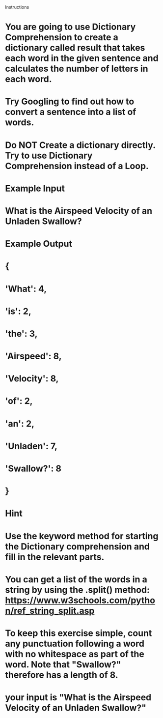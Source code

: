  Instructions
# You are going to use Dictionary Comprehension to create a dictionary called result that takes each word in the given sentence and calculates the number of letters in each word.

# Try Googling to find out how to convert a sentence into a list of words.

# Do NOT Create a dictionary directly. Try to use Dictionary Comprehension instead of a Loop.

# Example Input
# What is the Airspeed Velocity of an Unladen Swallow?
# Example Output
# {
# 'What': 4, 
# 'is': 2, 
# 'the': 3, 
# 'Airspeed': 8, 
# 'Velocity': 8, 
# 'of': 2, 
# 'an': 2, 
# 'Unladen': 7, 
# 'Swallow?': 8
# }
# Hint
# Use the keyword method for starting the Dictionary comprehension and fill in the relevant parts.

# You can get a list of the words in a string by using the .split() method: https://www.w3schools.com/python/ref_string_split.asp

# To keep this exercise simple, count any punctuation following a word with no whitespace as part of the word. Note that "Swallow?" therefore has a length of 8.
# your input is "What is the Airspeed Velocity of an Unladen Swallow?"
